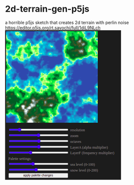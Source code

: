 # 2d-terrain-gen-p5js
a horrible p5js sketch that creates 2d terrain with perlin noise
https://editor.p5js.org/rt.sayochi/full/1diL9NLch
![Iimage](https://github.com/clod44/2d-terrain-gen-p5js/blob/main/2dterraingeneratorp5js.png)



